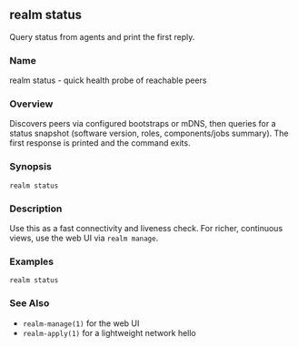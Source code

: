 ## realm status

Query status from agents and print the first reply.

### Name

realm status - quick health probe of reachable peers

### Overview

Discovers peers via configured bootstraps or mDNS, then queries for a status snapshot (software version, roles, components/jobs summary). The first response is printed and the command exits.

### Synopsis

```
realm status
```

### Description

Use this as a fast connectivity and liveness check. For richer, continuous views, use the web UI via `realm manage`.

### Examples

```
realm status
```

### See Also

- `realm-manage(1)` for the web UI
- `realm-apply(1)` for a lightweight network hello


